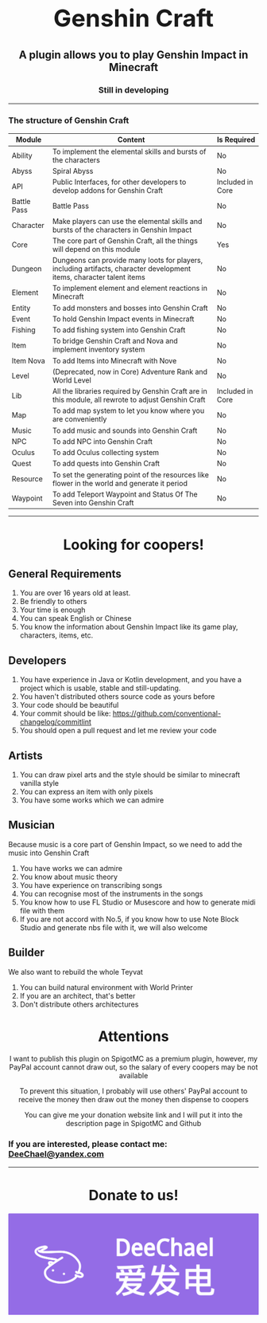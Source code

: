 <h1 style="text-align: center;font-size: 48px">Genshin Craft</h1>
<h2 style="text-align: center">A plugin allows you to play Genshin Impact in Minecraft</h2>
<h3 style="text-align: center">Still in developing</h3>

---

### The structure of Genshin Craft

| Module      | Content                                                                                                               | Is Required      |
|-------------|-----------------------------------------------------------------------------------------------------------------------|------------------|
| Ability     | To implement the elemental skills and bursts of the characters                                                        | No               |
| Abyss       | Spiral Abyss                                                                                                          | No               |
| API         | Public Interfaces, for other developers to develop addons for Genshin Craft                                           | Included in Core |
| Battle Pass | Battle Pass                                                                                                           | No               |
| Character   | Make players can use the elemental skills and bursts of the characters in Genshin Impact                              | No               |
| Core        | The core part of Genshin Craft, all the things will depend on this module                                             | Yes              |
| Dungeon     | Dungeons can provide many loots for players, including artifacts, character development items, character talent items | No               |
| Element     | To implement element and element reactions in Minecraft                                                               | No               |
| Entity      | To add monsters and bosses into Genshin Craft                                                                         | No               |
| Event       | To hold Genshin Impact events in Minecraft                                                                            | No               |
| Fishing     | To add fishing system into Genshin Craft                                                                              | No               |
| Item        | To bridge Genshin Craft and Nova and implement inventory system                                                       | No               |
 | Item Nova   | To add Items into Minecraft with Nove                                                                                 | No               |
 | Level       | (Deprecated, now in Core) Adventure Rank and World Level                                                              | No               |
| Lib         | All the libraries required by Genshin Craft are in this module, all rewrote to adjust Genshin Craft                   | Included in Core |
| Map         | To add map system to let you know where you are conveniently                                                          | No               |
| Music       | To add music and sounds into Genshin Craft                                                                            | No               |
| NPC         | To add NPC into Genshin Craft                                                                                         | No               |
| Oculus      | To add Oculus collecting system                                                                                       | No               |
| Quest       | To add quests into Genshin Craft                                                                                      | No               |
| Resource    | To set the generating point of the resources like flower in the world and generate it period                          | No               |
| Waypoint    | To add Teleport Waypoint and Status Of The Seven into Genshin Craft                                                   | No               |

---

<h1 style="text-align: center">Looking for coopers!</h1>

## General Requirements
1. You are over 16 years old at least.
2. Be friendly to others
3. Your time is enough
4. You can speak English or Chinese
5. You know the information about Genshin Impact like its game play, characters, items, etc.

## Developers
1. You have experience in Java or Kotlin development, and you have a project which is usable, stable and still-updating.
2. You haven't distributed others source code as yours before
3. Your code should be beautiful
4. Your commit should be like: https://github.com/conventional-changelog/commitlint
5. You should open a pull request and let me review your code

## Artists
1. You can draw pixel arts and the style should be similar to minecraft vanilla style
2. You can express an item with only pixels
3. You have some works which we can admire

## Musician
Because music is a core part of Genshin Impact, so we need to add the music into Genshin Craft
1. You have works we can admire
2. You know about music theory
3. You have experience on transcribing songs
4. You can recognise most of the instruments in the songs
5. You know how to use FL Studio or Musescore and how to generate midi file with them
6. If you are not accord with No.5, if you know how to use Note Block Studio and generate nbs file with it, we will also welcome

## Builder
We also want to rebuild the whole Teyvat
1. You can build natural environment with World Printer
2. If you are an architect, that's better
3. Don't distribute others architectures

<h1 style="text-align: center">Attentions</h1>
<p style="text-align: center">I want to publish this plugin on SpigotMC as a premium plugin, however, my PayPal account cannot draw out, so the salary of every coopers may be not available</p>
<p style="text-align: center">To prevent this situation, I probably will use others' PayPal account to receive the money then draw out the money then dispense to coopers</p>
<p style="text-align: center">You can give me your donation website link and I will put it into the description page in SpigotMC and Github</p>

### If you are interested, please contact me: DeeChael@yandex.com

---

<h1 style="text-align: center">Donate to us!</h1>

[![DeeChael's Afdian](https://github.com/DeeChael/DeeChael/blob/master/deechael_afd.png?raw=true)](https://afdian.net/a/GedStudio)